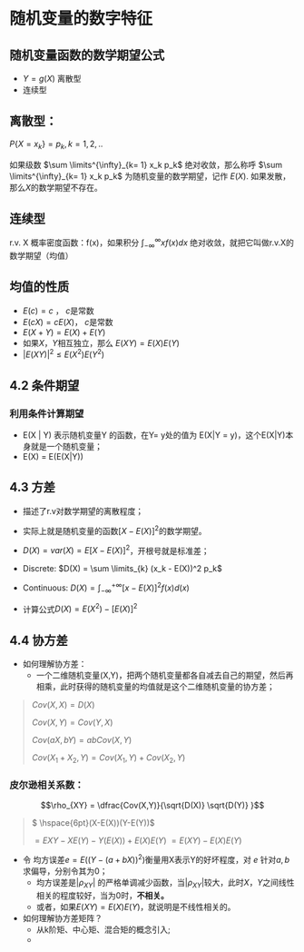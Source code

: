 # 随机变量的数字特征


## 随机变量函数的数学期望公式


- $Y = g(X)$ 离散型
- 连续型

## 离散型：

$P \{ X = x_k \} = p_k, k = 1,2,..$

如果级数 $\sum \limits^{\infty}_{k= 1} x_k p_k$ 绝对收敛，那么称呼 $\sum \limits^{\infty}_{k= 1} x_k p_k$ 为随机变量的数学期望，记作 $E(X)$. 如果发散，那么$X$的数学期望不存在。

## 连续型

r.v. X 概率密度函数：f(x)，如果积分 $\int^{\infty}_{-\infty} xf(x)dx$ 绝对收敛，就把它叫做r.v.X的数学期望（均值）


## 均值的性质

- $E(c) = c$ ， $c$是常数
- $E(cX) = cE(X)$， $c$是常数
- $E(X + Y) = E(X) + E(Y)$
- 如果$X，Y$相互独立，那么 $E(XY) = E(X)E(Y)$
- $| E(XY) |^{2} \leq E(X^2)E(Y^2)$ 

##  4.2 条件期望

### 利用条件计算期望

- E(X | Y) 表示随机变量Y 的函数，在Y= y处的值为 E(X|Y = y)，这个E(X|Y)本身就是一个随机变量；
- E(X) = E(E(X|Y))

## 4.3 方差

- 描述了r.v对数学期望的离散程度；
- 实际上就是随机变量的函数$[X - E(X)]^2$的数学期望。

- $D(X) = var(X) = E[X - E(X)]^2$，开根号就是标准差；
- Discrete: $D(X) = \sum \limits_{k} (x_k - E(X))^2 p_k$
- Continuous: $D(X) = \int^{+\infty}_{-\infty} [ x - E(X)]^2 f(x) d(x)$
- 计算公式$D(X) = E(X^2) - [E(X)]^2$


## 4.4 协方差
- 如何理解协方差：
    - 一个二维随机变量(X,Y)，把两个随机变量都各自减去自己的期望，然后再相乘，此时获得的随机变量的均值就是这个二维随机变量的协方差；
> $Cov(X,X) = D(X)$
> 
> $Cov(X,Y) = Cov(Y,X)$
>
> $Cov(aX, bY) = abCov(X,Y)$
>
> $Cov(X_1 + X_2, Y) = Cov(X_1, Y) + Cov(X_2, Y)$

### 皮尔逊相关系数：

$$\rho_{XY} = \dfrac{Cov(X,Y)}{\sqrt{D(X)} \sqrt{D(Y)} }$$
> $  \hspace{6pt}(X-E(X))(Y-E(Y))$ 
> 
> $= E{ XY - XE(Y) - Y(E(X)) + E(X)E(Y) }$ 
> $= E(XY) - E(X)E(Y)$ 
> 
- 令 均方误差$e =  E(( Y - (a + bX))^2)$衡量用X表示Y的好坏程度，对 $e$ 针对$a, b$ 求偏导，分别令其为0；
    - 均方误差是$| \rho_{XY} |$ 的严格单调减少函数，当$| \rho_{XY} |$较大，此时$X，Y$之间线性相关的程度较好，当为0时，**不相关。**
    - 或者，如果$E(XY) = E(X)E(Y)$，就说明是不线性相关的。
- 如何理解协方差矩阵？
    - 从k阶矩、中心矩、混合矩的概念引入;
    - 